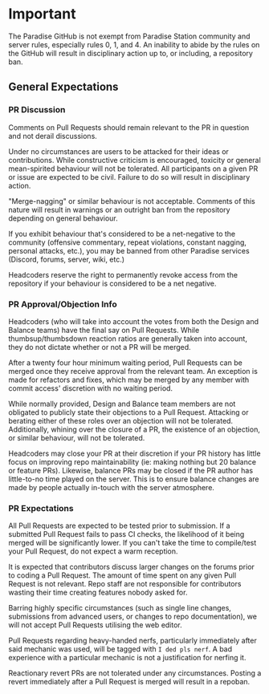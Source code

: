 # Important

The Paradise GitHub is not exempt from Paradise Station community and server rules, especially rules 0, 1, and 4. An inability to abide by the rules on the GitHub will result in disciplinary action up to, or including, a repository ban.

## General Expectations

### PR Discussion

Comments on Pull Requests should remain relevant to the PR in question and not derail discussions.

Under no circumstances are users to be attacked for their ideas or contributions. While constructive criticism is encouraged, toxicity or general mean-spirited behaviour will not be tolerated. All participants on a given PR or issue are expected to be civil. Failure to do so will result in disciplinary action.

"Merge-nagging" or similar behaviour is not acceptable. Comments of this nature will result in warnings or an outright ban from the repository depending on general behaviour.

If you exhibit behaviour that's considered to be a net-negative to the community (offensive commentary, repeat violations, constant nagging, personal attacks, etc.), you may be banned from other Paradise services (Discord, forums, server, wiki, etc.)

Headcoders reserve the right to permanently revoke access from the repository if your behaviour is considered to be a net negative.

### PR Approval/Objection Info

Headcoders (who will take into account the votes from both the Design and Balance teams) have the final say on Pull Requests. While thumbsup/thumbsdown reaction ratios are generally taken into account, they do not dictate whether or not a PR will be merged.

After a twenty four hour minimum waiting period, Pull Requests can be merged once they receive approval from the relevant team. An exception is made for refactors and fixes, which may be merged by any member with commit access' discretion with no waiting period.

While normally provided, Design and Balance team members are not obligated to publicly state their objections to a Pull Request. Attacking or berating either of these roles over an objection will not be tolerated. Additionally, whining over the closure of a PR, the existence of an objection, or similar behaviour, will not be tolerated.

Headcoders may close your PR at their discretion if your PR history has little focus on improving repo maintainability (ie: making nothing but 20 balance or feature PRs). Likewise, balance PRs may be closed if the PR author has little-to-no time played on the server. This is to ensure balance changes are made by people actually in-touch with the server atmosphere.

### PR Expectations

All Pull Requests are expected to be tested prior to submission. If a submitted Pull Request fails to pass CI checks, the likelihood of it being merged will be significantly lower. If you can't take the time to compile/test your Pull Request, do not expect a warm reception.

It is expected that contributors discuss larger changes on the forums prior to coding a Pull Request. The amount of time spent on any given Pull Request is not relevant. Repo staff are not responsible for contributors wasting their time creating features nobody asked for.

Barring highly specific circumstances (such as single line changes, submissions from advanced users, or changes to repo documentation), we will not accept Pull Requests utilising the web editor.

Pull Requests regarding heavy-handed nerfs, particularly immediately after said mechanic was used, will be tagged with `I ded pls nerf`. A bad experience with a particular mechanic is not a justification for nerfing it.

Reactionary revert PRs are not tolerated under any circumstances. Posting a revert immediately after a Pull Request is merged will result in a repoban.
